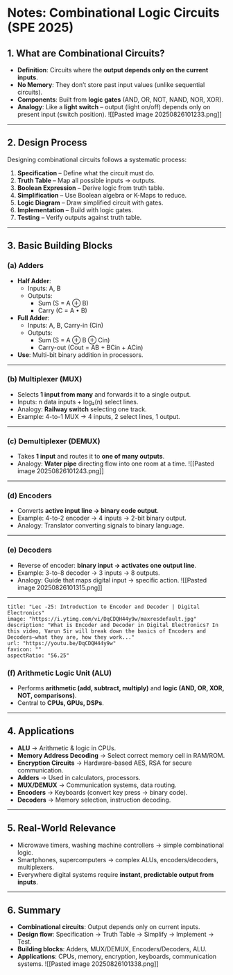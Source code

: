 # Notes: Combinational Logic Circuits (SPE 2025)

## 1. What are Combinational Circuits?

- **Definition**: Circuits where the **output depends only on the current inputs**.
- **No Memory**: They don’t store past input values (unlike sequential circuits).
- **Components**: Built from **logic gates** (AND, OR, NOT, NAND, NOR, XOR).
- **Analogy**: Like a **light switch** – output (light on/off) depends only on present input (switch position).
![[Pasted image 20250826101233.png]]
---

## 2. Design Process

Designing combinational circuits follows a systematic process:

1. **Specification** – Define what the circuit must do.
2. **Truth Table** – Map all possible inputs → outputs.
3. **Boolean Expression** – Derive logic from truth table.
4. **Simplification** – Use Boolean algebra or K-Maps to reduce.
5. **Logic Diagram** – Draw simplified circuit with gates.
6. **Implementation** – Build with logic gates.
7. **Testing** – Verify outputs against truth table.

---

## 3. Basic Building Blocks

### (a) Adders

- **Half Adder**:
    - Inputs: A, B
    - Outputs:
        - Sum (S = A ⊕ B)
        - Carry (C = A • B)
- **Full Adder**:
    - Inputs: A, B, Carry-in (Cin)
    - Outputs:
        - Sum (S = A ⊕ B ⊕ Cin)
        - Carry-out (Cout = AB + BCin + ACin)
- **Use**: Multi-bit binary addition in processors.

---

### (b) Multiplexer (MUX)

- Selects **1 input from many** and forwards it to a single output.
- Inputs: n data inputs + log₂(n) select lines.
- Analogy: **Railway switch** selecting one track.
- Example: 4-to-1 MUX → 4 inputs, 2 select lines, 1 output.

---

### (c) Demultiplexer (DEMUX)

- Takes **1 input** and routes it to **one of many outputs**.
- Analogy: **Water pipe** directing flow into one room at a time.
![[Pasted image 20250826101243.png]]
---

### (d) Encoders

- Converts **active input line → binary code output**.
- Example: 4-to-2 encoder → 4 inputs → 2-bit binary output.
- Analogy: Translator converting signals to binary language.

---

### (e) Decoders

- Reverse of encoder: **binary input → activates one output line**.
- Example: 3-to-8 decoder → 3 inputs → 8 outputs.
- Analogy: Guide that maps digital input → specific action.
![[Pasted image 20250826101315.png]]
---
```embed
title: "Lec -25: Introduction to Encoder and Decoder | Digital Electronics"
image: "https://i.ytimg.com/vi/DqCDQH44y9w/maxresdefault.jpg"
description: "What is Encoder and Decoder in Digital Electronics? In this video, Varun Sir will break down the basics of Encoders and Decoders—what they are, how they work..."
url: "https://youtu.be/DqCDQH44y9w"
favicon: ""
aspectRatio: "56.25"
```

### (f) Arithmetic Logic Unit (ALU)

- Performs **arithmetic (add, subtract, multiply)** and **logic (AND, OR, XOR, NOT, comparisons)**.
- Central to **CPUs, GPUs, DSPs**.

---

## 4. Applications

- **ALU** → Arithmetic & logic in CPUs.
- **Memory Address Decoding** → Select correct memory cell in RAM/ROM.
- **Encryption Circuits** → Hardware-based AES, RSA for secure communication.
- **Adders** → Used in calculators, processors.
- **MUX/DEMUX** → Communication systems, data routing.
- **Encoders** → Keyboards (convert key press → binary code).
- **Decoders** → Memory selection, instruction decoding.

---

## 5. Real-World Relevance

- Microwave timers, washing machine controllers → simple combinational logic.
- Smartphones, supercomputers → complex ALUs, encoders/decoders, multiplexers.
- Everywhere digital systems require **instant, predictable output from inputs**.

---

## 6. Summary

- **Combinational circuits**: Output depends only on current inputs.
- **Design flow**: Specification → Truth Table → Simplify → Implement → Test.
- **Building blocks**: Adders, MUX/DEMUX, Encoders/Decoders, ALU.
- **Applications**: CPUs, memory, encryption, keyboards, communication systems.
![[Pasted image 20250826101338.png]]